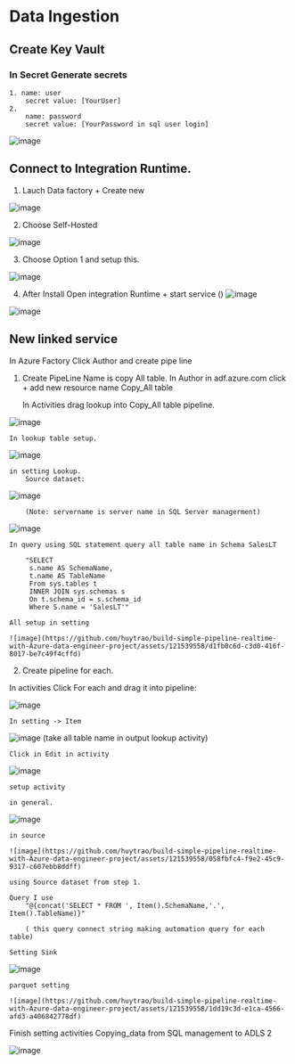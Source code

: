 # Data Ingestion
## Create Key Vault
### In Secret Generate secrets
    1. name: user
        secret value: [YourUser]
    2. 
        name: password
        secret value: [YourPassword in sql user login]
       
![image](https://github.com/huytrao/build-simple-pipeline-realtime-with-Azure-data-engineer-project/assets/121539558/04e80d46-df0a-4d29-ab79-1cb434c135af)

## Connect to Integration Runtime.
1. Lauch Data factory + Create new

![image](https://github.com/huytrao/build-simple-pipeline-realtime-with-Azure-data-engineer-project/assets/121539558/949c4c40-7ba2-4c40-934a-bba4316ccbf0)

2. Choose Self-Hosted 

![image](https://github.com/huytrao/build-simple-pipeline-realtime-with-Azure-data-engineer-project/assets/121539558/26b4b9b2-c3a3-405a-b075-bb203669d054)

3. Choose Option 1 and setup this.

![image](https://github.com/huytrao/build-simple-pipeline-realtime-with-Azure-data-engineer-project/assets/121539558/d9a70f90-0356-41aa-bf15-f8266291b72a)

4. After Install Open integration Runtime + start service
()
![image](https://github.com/huytrao/build-simple-pipeline-realtime-with-Azure-data-engineer-project/assets/121539558/3c2f3bc2-6d7e-4437-bc29-415e1b2f9323)

![image](https://github.com/huytrao/build-simple-pipeline-realtime-with-Azure-data-engineer-project/assets/121539558/ff49cd35-b25d-4d26-adc8-9befecafb19e)


## New linked service
In Azure Factory Click Author and create pipe line
1. Create PipeLine Name is copy All table.
    In Author in adf.azure.com click + add new resource
        name Copy_All table

    In Activities drag lookup into Copy_All table pipeline.
    
![image](https://github.com/huytrao/build-simple-pipeline-realtime-with-Azure-data-engineer-project/assets/121539558/b93bbfaf-6cc6-493b-ab2b-bb0f4f197d31)

    In lookup table setup.

![image](https://github.com/huytrao/build-simple-pipeline-realtime-with-Azure-data-engineer-project/assets/121539558/f32d2872-2f2b-4ee1-9945-a418156445d0)

    in setting Lookup.
        Source dataset:

![image](https://github.com/huytrao/build-simple-pipeline-realtime-with-Azure-data-engineer-project/assets/121539558/b649b258-1d8b-4fb2-a509-68fb072b1e36)

        (Note: servername is server name in SQL Server managerment)

![image](https://github.com/huytrao/build-simple-pipeline-realtime-with-Azure-data-engineer-project/assets/121539558/ded91f86-b41e-41dc-90e0-f6a5f761aabc)

    In query using SQL statement query all table name in Schema SalesLT

        "SELECT 
         s.name AS SchemaName,
         t.name AS TableName
         From sys.tables t 
         INNER JOIN sys.schemas s
         On t.schema_id = s.schema_id 
         Where S.name = 'SalesLT'"

    All setup in setting 

    ![image](https://github.com/huytrao/build-simple-pipeline-realtime-with-Azure-data-engineer-project/assets/121539558/d1fb0c6d-c3d0-416f-8017-be7c49f4cffd)

2. Create pipeline for each.
 
In activities Click For each and drag it into pipeline: 

![image](https://github.com/huytrao/build-simple-pipeline-realtime-with-Azure-data-engineer-project/assets/121539558/b1d24e59-ce2d-4b4b-8a50-c5abfe1199ba)
    
    In setting -> Item 

![image](https://github.com/huytrao/build-simple-pipeline-realtime-with-Azure-data-engineer-project/assets/121539558/f5b169ad-be69-4b59-be04-91f53c1958de)
(take all table name in output lookup activity)
    
    Click in Edit in activity 

![image](https://github.com/huytrao/build-simple-pipeline-realtime-with-Azure-data-engineer-project/assets/121539558/876face8-cd8e-47a3-b5ea-2f6eb7e2f88a)
    
    setup activity

    in general.
![image](https://github.com/huytrao/build-simple-pipeline-realtime-with-Azure-data-engineer-project/assets/121539558/39933869-da3e-438c-b66d-e3194d2f7547)
 
    in source 

    ![image](https://github.com/huytrao/build-simple-pipeline-realtime-with-Azure-data-engineer-project/assets/121539558/058fbfc4-f9e2-45c9-9317-c607ebb8ddff)

    using Source dataset from step 1.
     
    Query I use 
        "@{concat('SELECT * FROM ', Item().SchemaName,'.', Item().TableName)}"
        
        ( this query connect string making automation query for each table)
    
    Setting Sink 

   ![image](https://github.com/huytrao/build-simple-pipeline-realtime-with-Azure-data-engineer-project/assets/121539558/248b3257-06f2-4f39-9c2e-10a6f141e2f9)


    parquet setting 

    ![image](https://github.com/huytrao/build-simple-pipeline-realtime-with-Azure-data-engineer-project/assets/121539558/1dd19c3d-e1ca-4566-afd3-a406842778df)

Finish setting activities Copying_data from SQL management to  ADLS 2
 
![image](https://github.com/huytrao/build-simple-pipeline-realtime-with-Azure-data-engineer-project/assets/121539558/345abcbe-dc2e-41aa-9a5d-ae1ce0d07cf4)





